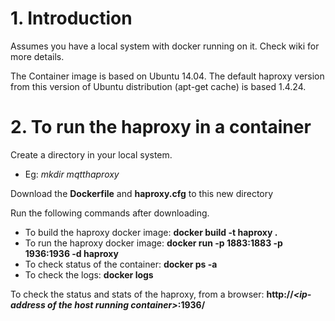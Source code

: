 # 1. Introduction
Assumes you have a local system with docker running on it. Check wiki for more details.

The Container image is based on Ubuntu 14.04. The default haproxy version from this version of Ubuntu distribution (apt-get cache) is based 1.4.24.

# 2. To run the haproxy in a container

Create a directory in your local system. 
- Eg: _mkdir mqtthaproxy_

Download the **Dockerfile** and **haproxy.cfg** to this new directory

Run the following commands after downloading.

- To build the haproxy docker image: **docker build -t haproxy .**
- To run the haproxy docker image: **docker run -p 1883:1883 -p 1936:1936 -d haproxy**
- To check status of the container: **docker ps -a**  
- To check the logs: **docker logs <container id>**

To check the status and stats of the haproxy, from a browser: **http://_\<ip-address of the host running container\>_:1936/**

